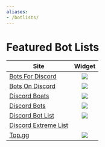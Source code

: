 ```yaml
---
aliases:
- /botlists/
---
```


# Featured Bot Lists

| Site | Widget |
|------|:------:|
| [Bots For Discord](https://botsfordiscord.com/bots/620126394390675466) | ![](https://botsfordiscord.com/api/bot/620126394390675466/widget) |
| [Bots On Discord](https://bots.ondiscord.xyz/bots/620126394390675466) | ![](https://bots.ondiscord.xyz/bots/620126394390675466/embed?theme=dark&showGuilds=true) |
| [Discord Boats](https://discord.boats/bot/taco) | ![](https://discord.boats/api/widget/620126394390675466) |
| [Discord Bots](https://discord.bots.gg/bots/620126394390675466) | ![](https://api.snaz.in/v2/bots-gg/widget/620126394390675466.svg) |
| [Discord Bot List](https://discordbotlist.com/bots/taco/upvote) | ![](https://discordbotlist.com/api/bots/620126394390675466/widget) |
| [Discord Extreme List](https://discordextremelist.xyz/en-US/bots/taco) |  |
| [Top.gg](https://top.gg/bot/620126394390675466) | ![](https://top.gg/api/widget/620126394390675466.svg) |